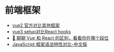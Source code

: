 # 前端框架

* [vue2 官方对比其他框架](https://v2.cn.vuejs.org/v2/guide/comparison.html)
* [vue3 setup对比React hooks](https://cn.vuejs.org/guide/extras/composition-api-faq.html#comparison-with-react-hooks)
* [🌟 聊聊 Vue 和 React 的区别，看看你在哪个段位](https://juejin.cn/post/7238199999733088313?share_token=868197fa-9d31-4f65-9c8b-288d34df0dae)
* [JavaScript 框架语法特性对比-中文版](https://component-party.lainbo.com/)
